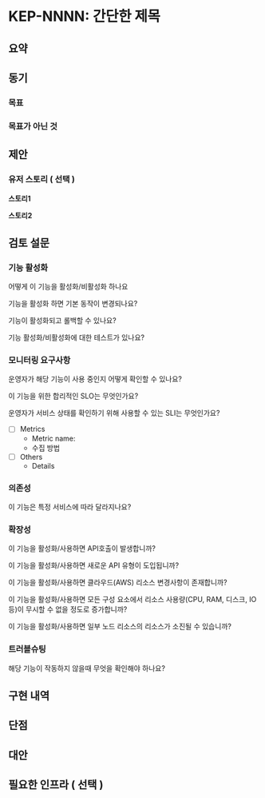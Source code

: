 # KEP-NNNN: 간단한 제목


## 요약


## 동기


### 목표

### 목표가 아닌 것

## 제안


### 유저 스토리 ( 선택 )

**스토리1**

**스토리2**

## 검토 설문


### 기능 활성화

어떻게 이 기능을 활성화/비활성화 하나요

기능을 활성화 하면 기본 동작이 변경되나요?

기능이 활성화되고 롤백할 수 있나요?

기능 활성화/비활성화에 대한 테스트가 있나요?

### 모니터링 요구사항

운영자가 해당 기능이 사용 중인지 어떻게 확인할 수 있나요?

이 기능을 위한 합리적인 SLO는 무엇인가요?

운영자가 서비스 상태를 확인하기 위해 사용할 수 있는 SLI는 무엇인가요?

- [ ]  Metrics
    - Metric name:
    - 수집 방법
- [ ]  Others
    - Details

### 의존성

이 기능은 특정 서비스에 따라 달라지나요?

### 확장성

이 기능을 활성화/사용하면 API호출이 발생합니까?

이 기능을 활성화/사용하면 새로운 API 유형이 도입됩니까?

이 기능을 활성화/사용하면 클라우드(AWS) 리소스 변경사항이 존재합니까?

이 기능을 활성화/사용하면 모든 구성 요소에서 리소스 사용량(CPU, RAM, 디스크, IO 등)이 무시할 수 없을 정도로 증가합니까?

이 기능을 활성화/사용하면 일부 노드 리소스의 리소스가 소진될 수 있습니까?

### 트러블슈팅

해당 기능이 작동하지 않을때 무엇을 확인해야 하나요?

## 구현 내역


## 단점


## 대안


## 필요한 인프라 ( 선택 )
